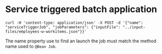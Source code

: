 # Service triggered batch application

`curl -H 'content-type: application/json' -X POST -d '{"name": "serviceTriggerJob", "jobParameters": {"inputFile": "../input-files/employees-w-workitems.json"}}'`

The name property use to find an launch the job must match the method name used to `@Bean Job`.